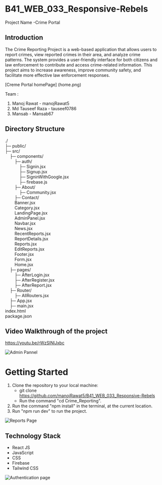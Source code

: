 

# B41_WEB_033_Responsive-Rebels


Project Name -Crime Portal

## Introduction
The Crime Reporting Project is a web-based application that allows users to report crimes, view reported crimes in their area, and analyze crime patterns. The system provides a user-friendly interface for both citizens and law enforcement to contribute and access crime-related information. This project aims to increase awareness, improve community safety, and facilitate more effective law enforcement responses.

[Creme Portal homePage] (home.png)

Team : 
1) Manoj Rawat - manojRawat5
2) Md Tauseef Raza - tauseef0786
3) Mansab - Mansab67

## Directory Structure
./ <br />
├─ public/ <br />
├─ src/ <br />
&nbsp; &nbsp; ├─ components/ <br />
&nbsp; &nbsp; &nbsp; &nbsp; ├─ auth/ <br />
&nbsp; &nbsp; &nbsp; &nbsp; &nbsp; &nbsp; ├─ Signin.jsx <br />
&nbsp; &nbsp; &nbsp; &nbsp; &nbsp; &nbsp; ├─ Signup.jsx <br />
&nbsp; &nbsp; &nbsp; &nbsp; &nbsp; &nbsp; ├─ SigninWithGoogle.jsx <br />
&nbsp; &nbsp; &nbsp; &nbsp; &nbsp; &nbsp; ├─ firebase.js <br />
&nbsp; &nbsp; &nbsp; &nbsp; ├─ About/ <br />
&nbsp; &nbsp; &nbsp; &nbsp; &nbsp; &nbsp; ├─ Community.jsx <br />
&nbsp; &nbsp; &nbsp; &nbsp; ├─ Contact/ <br />
&nbsp; &nbsp; &nbsp; &nbsp; Banner.jsx  <br />
&nbsp; &nbsp; &nbsp; &nbsp; Category.jsx  <br />
&nbsp; &nbsp; &nbsp; &nbsp; LandingPage.jsx  <br />
&nbsp; &nbsp; &nbsp; &nbsp; AdminPanel.jsx  <br />
&nbsp; &nbsp; &nbsp; &nbsp; Navbar.jsx  <br />
&nbsp; &nbsp; &nbsp; &nbsp; News.jsx  <br />
&nbsp; &nbsp; &nbsp; &nbsp; RecentReports.jsx  <br />
&nbsp; &nbsp; &nbsp; &nbsp; ReportDetails.jsx  <br />
&nbsp; &nbsp; &nbsp; &nbsp; Reports.jsx  <br />
&nbsp; &nbsp; &nbsp; &nbsp; EditReports.jsx  <br />
&nbsp; &nbsp; &nbsp; &nbsp; Footer.jsx  <br />
&nbsp; &nbsp; &nbsp; &nbsp; Form.jsx  <br />
&nbsp; &nbsp; &nbsp; &nbsp; Home.jsx  <br />
&nbsp; &nbsp; ├─ pages/ <br />
&nbsp; &nbsp; &nbsp; &nbsp; ├─ AfterLogin.jsx <br />
&nbsp; &nbsp; &nbsp; &nbsp; ├─ AfterRegister.jsx <br />
&nbsp; &nbsp; &nbsp; &nbsp; ├─ AfterReport.jsx <br />
&nbsp; &nbsp; ├─ Router/ <br />
&nbsp; &nbsp; &nbsp; &nbsp; ├─ AllRouters.jsx <br />
&nbsp; &nbsp; ├─ App.jsx <br />
&nbsp; &nbsp; ├─ main.jsx <br />
index.html <br />
package.json <br />

## Video Walkthrough of the project
https://youtu.be/rWzSINlJxbc 

![Admin Pannel](admin.png)

# Getting Started

1. Clone the repository to your local machine:
   - git clone https://github.com/manojRawat5/B41_WEB_033_Responsive-Rebels
   - Run the command "cd Crime_Reporting".
2. Run the command "npm install" in the terminal, at the current location.
3. Run "npm run dev" to run the project.


![Reports Page](reports.png)


## Technology Stack
- React JS
- JavaScript
- CSS
- Firebase
- Tailwind CSS


![Authentication page](register.png)
